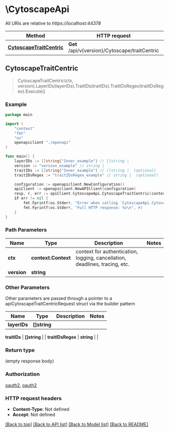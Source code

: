 # \CytoscapeApi

All URIs are relative to *https://localhost:44378*

Method | HTTP request | Description
------------- | ------------- | -------------
[**CytoscapeTraitCentric**](CytoscapeApi.md#CytoscapeTraitCentric) | **Get** /api/v{version}/Cytoscape/traitCentric | 



## CytoscapeTraitCentric

> CytoscapeTraitCentric(ctx, version).LayerIDs(layerIDs).TraitIDs(traitIDs).TraitIDsRegex(traitIDsRegex).Execute()



### Example

```go
package main

import (
    "context"
    "fmt"
    "os"
    openapiclient "./openapi"
)

func main() {
    layerIDs := []string{"Inner_example"} // []string | 
    version := "version_example" // string | 
    traitIDs := []string{"Inner_example"} // []string |  (optional)
    traitIDsRegex := "traitIDsRegex_example" // string |  (optional)

    configuration := openapiclient.NewConfiguration()
    apiClient := openapiclient.NewAPIClient(configuration)
    resp, r, err := apiClient.CytoscapeApi.CytoscapeTraitCentric(context.Background(), version).LayerIDs(layerIDs).TraitIDs(traitIDs).TraitIDsRegex(traitIDsRegex).Execute()
    if err != nil {
        fmt.Fprintf(os.Stderr, "Error when calling `CytoscapeApi.CytoscapeTraitCentric``: %v\n", err)
        fmt.Fprintf(os.Stderr, "Full HTTP response: %v\n", r)
    }
}
```

### Path Parameters


Name | Type | Description  | Notes
------------- | ------------- | ------------- | -------------
**ctx** | **context.Context** | context for authentication, logging, cancellation, deadlines, tracing, etc.
**version** | **string** |  | 

### Other Parameters

Other parameters are passed through a pointer to a apiCytoscapeTraitCentricRequest struct via the builder pattern


Name | Type | Description  | Notes
------------- | ------------- | ------------- | -------------
 **layerIDs** | **[]string** |  | 

 **traitIDs** | **[]string** |  | 
 **traitIDsRegex** | **string** |  | 

### Return type

 (empty response body)

### Authorization

[oauth2](../README.md#oauth2), [oauth2](../README.md#oauth2)

### HTTP request headers

- **Content-Type**: Not defined
- **Accept**: Not defined

[[Back to top]](#) [[Back to API list]](../README.md#documentation-for-api-endpoints)
[[Back to Model list]](../README.md#documentation-for-models)
[[Back to README]](../README.md)

